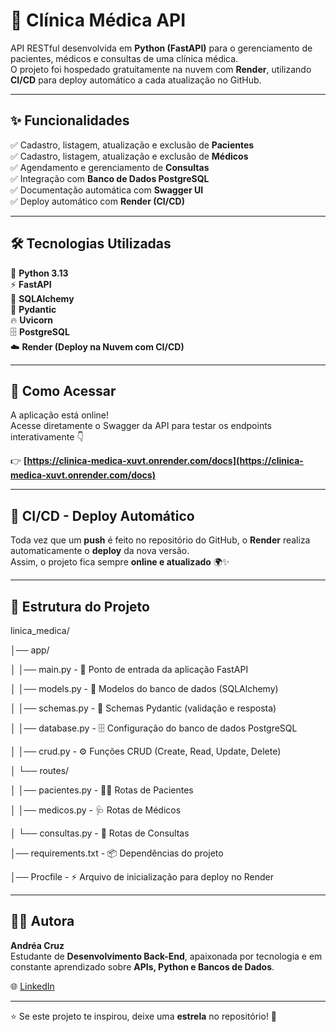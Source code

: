 # 🏥 Clínica Médica API

API RESTful desenvolvida em **Python (FastAPI)** para o gerenciamento de pacientes, médicos e consultas de uma clínica médica.  
O projeto foi hospedado gratuitamente na nuvem com **Render**, utilizando **CI/CD** para deploy automático a cada atualização no GitHub.

---

## ✨ Funcionalidades

✅ Cadastro, listagem, atualização e exclusão de **Pacientes**  
✅ Cadastro, listagem, atualização e exclusão de **Médicos**  
✅ Agendamento e gerenciamento de **Consultas**  
✅ Integração com **Banco de Dados PostgreSQL**  
✅ Documentação automática com **Swagger UI**  
✅ Deploy automático com **Render (CI/CD)**  

---

## 🛠️ Tecnologias Utilizadas

🐍 **Python 3.13**  
⚡ **FastAPI**  
🧱 **SQLAlchemy**  
🧩 **Pydantic**  
🔥 **Uvicorn**  
🗄️ **PostgreSQL**  
☁️ **Render (Deploy na Nuvem com CI/CD)**  

---

## 🚀 Como Acessar

A aplicação está online!  
Acesse diretamente o Swagger da API para testar os endpoints interativamente 👇  

👉 **[https://clinica-medica-xuvt.onrender.com/docs](https://clinica-medica-xuvt.onrender.com/docs)**

---

## 🔁 CI/CD - Deploy Automático

Toda vez que um **push** é feito no repositório do GitHub, o **Render** realiza automaticamente o **deploy** da nova versão.  
Assim, o projeto fica sempre **online e atualizado** 🌍✨  

---

## 🧩 Estrutura do Projeto

linica_medica/

│── app/

│ │── main.py - 🚀 Ponto de entrada da aplicação FastAPI

│ │── models.py - 🧱 Modelos do banco de dados (SQLAlchemy)

│ │── schemas.py - 🧩 Schemas Pydantic (validação e resposta)

│ │── database.py - 🗄️ Configuração do banco de dados PostgreSQL

│ │── crud.py - ⚙️ Funções CRUD (Create, Read, Update, Delete)

│ └── routes/

│ │── pacientes.py - 👩‍⚕️ Rotas de Pacientes

│ │── medicos.py - 🩺 Rotas de Médicos

│ └── consultas.py - 📅 Rotas de Consultas

│── requirements.txt - 📦 Dependências do projeto

│── Procfile - ⚡ Arquivo de inicialização para deploy no Render


---

## 👩‍💻 Autora

**Andréa Cruz**  
Estudante de **Desenvolvimento Back-End**, apaixonada por tecnologia e em constante aprendizado sobre **APIs, Python e Bancos de Dados**.  

🌐 [LinkedIn](https://www.linkedin.com/in/andrea-cruz-leonardo/)  

---

⭐ Se este projeto te inspirou, deixe uma **estrela** no repositório! 🌟


